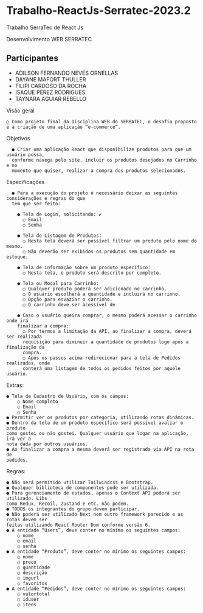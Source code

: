 # Trabalho-ReactJs-Serratec-2023.2
Trabalho SerraTec de React Js 

Desenvolvimento WEB
SERRATEC

## Participantes
- ADILSON FERNANDO NEVES ORNELLAS
- DAYANE MAFORT THULLER
- FILIPI CARDOSO DA ROCHA
- ISAQUE PEREZ RODRIGUES
- TAYNARA AGUIAR REBELLO


Visão geral

    ○ Como projeto final da Disciplina WEB do SERRATEC, o desafio proposto é a criação de uma aplicação “e-commerce”.
  
Objetivos

      ● Criar uma aplicação React que disponibilize produtos para que um usuário possa,
      conforme navega pelo site, incluir os produtos desejados no Carrinho e no
      momento que quiser, realizar a compra dos produtos selecionados.
      
Especificações

      ● Para a execução do projeto é necessário deixar as seguintes considerações e regras do que
      tem que ser feito:

        ● Tela de Login, solicitando: ✔️
          ○ Email
          ○ Senha
          
        ● Tela de Listagem de Produtos:
          ○ Nesta tela deverá ser possível filtrar um produto pelo nome do mesmo.
          ○ Não deverão ser exibidos os produtos sem quantidade em estoque.
          
        ● Tela de informação sobre um produto específico:
          ○ Nesta tela, o produto será descrito por completo.
          
        ● Tela ou Modal para Carrinho:
          ○ Qualquer produto poderá ser adicionado no carrinho.
          ○ O usuário escolherá a quantidade e incluirá no carrinho.
          ○ Opção para esvaziar o carrinho.
          ○ O carrinho deve ser acessível de
          
        ● Caso o usuário queira comprar, o mesmo poderá acessar o carrinho onde irá
        finalizar a compra:
          ○ Por termos a limitação da API, ao finalizar a compra, deverá ser realizada
          requisição para diminuir a quantidade de produtos logo após a finalização da
          compra.
          ○ Após os passos acima redirecionar para a tela de Pedidos realizados, onde
          conterá uma listagem de todos os pedidos feitos por aquele usuário.      
Extras:

    ● Tela de Cadastro de Usuário, com os campos:
        ○ Nome completo
        ○ Email
        ○ Senha
    ● Permitir ver os produtos por categoria, utilizando rotas dinâmicas.
    ● Dentro da tela de um produto específico será possível avaliar o produto
    como gostei ou não gostei. Qualquer usuário que logar na aplicação, irá ver a
    nota dada por outros usuários.
    ● Ao finalizar a compra a mesma deverá ser registrada via API na rota de
    pedidos.
    
Regras:

    ● Não será permitido utilizar Tailwindcss e Bootstrap.
    ● Qualquer biblioteca de componentes pode ser utilizada.
    ● Para gerenciamento de estados, apenas o Context API poderá ser utilizado. Libs
    como Redux, Recoil, Zustand e etc. não podem.
    ● TODOS os integrantes do grupo devem participar.
    ● Não poderá ser utilizado Next nem outro framework parecido e as rotas devem ser
    feitas utilizando React Router Dom conforme versão 6.
    ● A entidade “Users”, deve conter no mínimo os seguintes campos:
        ○ nome
        ○ email
        ○ senha
    ● A entidade “Produto”, deve conter no mínimo os seguintes campos:
        ○ nome
        ○ preco
        ○ quantidade
        ○ descrição
        ○ imgurl
        ○ favoritos
    ● A entidade “Pedidos”, deve conter no mínimo os seguintes campos:
        ○ valortotal
        ○ iduser
        ○ itens
